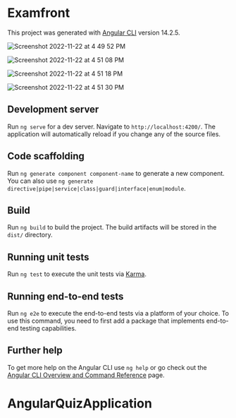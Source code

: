 # Examfront

This project was generated with [Angular CLI](https://github.com/angular/angular-cli) version 14.2.5.

![Screenshot 2022-11-22 at 4 49 52 PM](https://user-images.githubusercontent.com/17925504/203362620-eac15bc8-aca2-4e07-8a86-8c3536c9541a.png)

![Screenshot 2022-11-22 at 4 51 08 PM](https://user-images.githubusercontent.com/17925504/203362649-f52b6689-c037-4e13-a6c1-854674d9a44f.png)

![Screenshot 2022-11-22 at 4 51 18 PM](https://user-images.githubusercontent.com/17925504/203362653-0eb70909-6756-47b9-9d32-2a5ae6964a3b.png)

![Screenshot 2022-11-22 at 4 51 30 PM](https://user-images.githubusercontent.com/17925504/203362655-5f5961df-7f73-4b17-b3a0-696d90426a72.png)



## Development server

Run `ng serve` for a dev server. Navigate to `http://localhost:4200/`. The application will automatically reload if you change any of the source files.

## Code scaffolding

Run `ng generate component component-name` to generate a new component. You can also use `ng generate directive|pipe|service|class|guard|interface|enum|module`.

## Build

Run `ng build` to build the project. The build artifacts will be stored in the `dist/` directory.

## Running unit tests

Run `ng test` to execute the unit tests via [Karma](https://karma-runner.github.io).

## Running end-to-end tests

Run `ng e2e` to execute the end-to-end tests via a platform of your choice. To use this command, you need to first add a package that implements end-to-end testing capabilities.

## Further help

To get more help on the Angular CLI use `ng help` or go check out the [Angular CLI Overview and Command Reference](https://angular.io/cli) page.
# AngularQuizApplication

